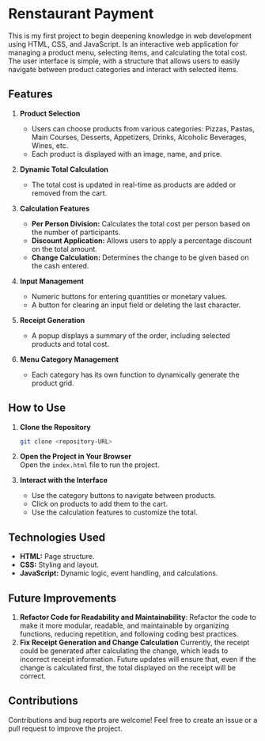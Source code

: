 # **Renstaurant Payment**

This is my first project to begin deepening knowledge in web development using HTML, CSS, and JavaScript. Is an interactive web application for managing a product menu, selecting items, and calculating the total cost. The user interface is simple, with a structure that allows users to easily navigate between product categories and interact with selected items.

## **Features**
1. **Product Selection**  
   - Users can choose products from various categories: Pizzas, Pastas, Main Courses, Desserts, Appetizers, Drinks, Alcoholic Beverages, Wines, etc.
   - Each product is displayed with an image, name, and price.

2. **Dynamic Total Calculation**  
   - The total cost is updated in real-time as products are added or removed from the cart.

3. **Calculation Features**  
   - **Per Person Division:** Calculates the total cost per person based on the number of participants.
   - **Discount Application:** Allows users to apply a percentage discount on the total amount.
   - **Change Calculation:** Determines the change to be given based on the cash entered.

4. **Input Management**  
   - Numeric buttons for entering quantities or monetary values.
   - A button for clearing an input field or deleting the last character.

5. **Receipt Generation**  
   - A popup displays a summary of the order, including selected products and total cost.

6. **Menu Category Management**  
   - Each category has its own function to dynamically generate the product grid.

## **How to Use**
1. **Clone the Repository**  
   ```bash
   git clone <repository-URL>
   ```
2. **Open the Project in Your Browser**  
   Open the `index.html` file to run the project.

3. **Interact with the Interface**  
   - Use the category buttons to navigate between products.
   - Click on products to add them to the cart.
   - Use the calculation features to customize the total.

## **Technologies Used**
- **HTML:** Page structure.
- **CSS:** Styling and layout.
- **JavaScript:** Dynamic logic, event handling, and calculations.

## **Future Improvements**
1. **Refactor Code for Readability and Maintainability**: Refactor the code to make it more modular, readable, and maintainable by organizing functions, reducing repetition, and following coding best practices.
2. **Fix Receipt Generation and Change Calculation** Currently, the receipt could be generated after calculating the change, which leads to incorrect receipt information. Future updates will ensure that, even if the change is calculated first, the total displayed on the receipt will be correct.

## **Contributions**
Contributions and bug reports are welcome! Feel free to create an issue or a pull request to improve the project.

